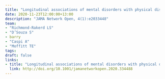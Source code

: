 ```yaml
---
title: "Longitudinal associations of mental disorders with physical diseases and mortality among 2.3 million New Zealanders"
date: 2020-11-23T12:00:00+13:00
description: "JAMA Network Open, 4(1):e2033448"
team:
- "Richmond-Rakerd LS"
- "D’Souza S"
- barry
- "Caspi A"
- "Moffitt TE"
tags:
draft: false
links:
- title: "Longitudinal associations of mental disorders with physical diseases and mortality among 2.3 million New Zealanders"
  link: http://doi.org/10.1001/jamanetworkopen.2020.334488
---
```

